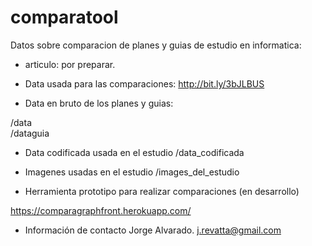 # comparatool
Datos sobre comparacion de planes y guias de estudio en informatica:

* articulo:
por preparar.

* Data usada para las comparaciones:
http://bit.ly/3bJLBUS

* Data en bruto de los planes y guias: 

/data  
/dataguia

* Data codificada usada en el estudio
/data_codificada

* Imagenes usadas en el estudio
/images_del_estudio


* Herramienta prototipo para realizar comparaciones (en desarrollo)

https://comparagraphfront.herokuapp.com/

* Información de contacto
Jorge Alvarado. j.revatta@gmail.com


